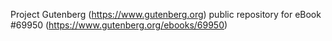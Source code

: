 Project Gutenberg (https://www.gutenberg.org) public repository for
eBook #69950 (https://www.gutenberg.org/ebooks/69950)
